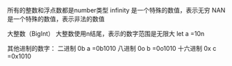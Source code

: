 所有的整数和浮点数都是number类型
infinity 是一个特殊的数值，表示无穷
NAN是一个特殊的数值，表示非法的数值

大整数（BigInt）
	大整数使用n结尾，表示的数字范围是无限大 let a =10n 
	
其他进制的数字：
	二进制 0b   a =0b1010
	八进制 0o   b =0o1010
	十六进制 0x  c =0x1010
